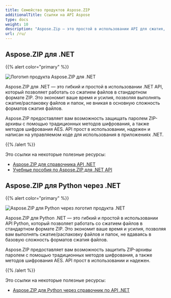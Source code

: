 ```yaml
---
title: Семейство продуктов Aspose.ZIP
additionalTitle: Ссылки на API Aspose
type: docs
weight: 10
description: "Aspose.Zip — это простой в использовании API для сжатия, извлечения и обработки сжатых файлов в форматах Zip, RAR или 7Zip. Применяет шифрование с использованием ZipCrypto или AES128, 192 и AES256."
url: /ru/
---
```


## Aspose.ZIP для .NET

{{% alert color="primary" %}} 

![Логотип продукта Aspose.ZIP для .NET](../home_1.png)


Aspose.ZIP для .NET — это гибкий и простой в использовании .NET API, который позволяет работать со сжатием файлов в стандартном формате ZIP. Это экономит ваше время и усилия, позволяя выполнять сжатие/распаковку файлов и папок, не вникая в основную сложность форматов сжатия файлов.

Aspose.ZIP предоставляет вам возможность защищать паролем ZIP-архивы с помощью традиционных методов шифрования, а также методов шифрования AES. API прост в использовании, надежен и написан на управляемом коде для использования в приложениях .NET.

{{% /alert %}} 

Это ссылки на некоторые полезные ресурсы:
- [Aspose.ZIP для справочника API .NET](/zip/ru/net/)
- [Учебные пособия по Aspose.ZIP для .NET API](/tutorials/zip/ru/net/)

## Aspose.ZIP для Python через .NET

{{% alert color="primary" %}} 

![Aspose.ZIP для Python через логотип продукта .NET](../home_2.png)

Aspose.ZIP для Python .NET — это гибкий и простой в использовании API Python, который позволяет работать со сжатием файлов в стандартном формате ZIP. Это экономит ваше время и усилия, позволяя вам выполнять сжатие/распаковку файлов и папок, не вдаваясь в базовую сложность форматов сжатия файлов.

Aspose.ZIP предоставляет вам возможность защитить ZIP-архивы паролем с помощью традиционных методов шифрования, а также методов шифрования AES. API прост в использовании и надежен.

{{% /alert %}} 

Это ссылки на некоторые полезные ресурсы:
- [Aspose.ZIP для Python через справочник по API .NET](/zip/python-net/)